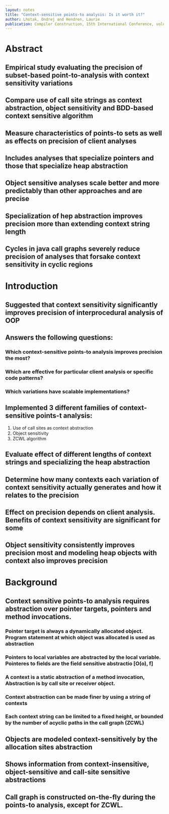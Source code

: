 ```yaml
---
layout: notes
title: "Context-sensitive points-to analysis: Is it worth it?"
author: Lhotak, Ondrej and Hendren, Laurie
publication: Compiler Construction, 15th International Conference, volume 3923 of LNCS
---
```

# Abstract
## Empirical study evaluating the precision of subset-based point-to-analysis with context sensitivity variations
## Compare use of call site strings as context abstraction, object sensitivity and BDD-based context sensitive algorithm
## Measure characteristics of points-to sets as well as effects on precision of client analyses
## Includes analyses that specialize pointers and those that specialize heap abstraction
## Object sensitive analyses scale better and more predictably than other approaches and are precise
## Specialization of hep abstraction improves precision more than extending context string length
## Cycles in java call graphs severely reduce precision of analyses that forsake context sensitivity in cyclic regions
# Introduction
## Suggested that context sensitivity significantly improves precision of interprocedural analysis of OOP
## Answers the following questions:
### Which context-sensitive points-to analysis improves precision the most?
### Which are effective for particular client analysis or specific code patterns?
### Which variations have scalable implementations?
## Implemented 3 different families of context-sensitive points-t analysis:
   1. Use of call sites as context abstraction
   2. Object sensitivity
   3. ZCWL algorithm
## Evaluate effect of different lengths of context strings and specializing the heap abstraction
## Determine how many contexts each variation of context sensitivity actually generates and how it relates to the precision
## Effect on precision depends on client analysis. Benefits of context sensitivity are significant for some
## Object sensitivity consistently improves precision most and modeling heap objects with context also improves precision
# Background
## Context sensitive points-to analysis requires abstraction over pointer targets, pointers and method invocations.
### Pointer target is always a dynamically allocated object. Program statement at which object was allocated is used as abstraction
### Pointers to local variables are abstracted by the local variable. Pointeres to fields are the field sensitive abstractio [O(o), f]
### A context is a static abstraction of a method invocation, Abstraction is by call site or receiver object.
### Context abstraction can be made finer by using a string of contexts
### Each context string can be limited to a fixed height, or bounded by the number of acyclic paths in the call graph (ZCWL)
## Objects are modeled context-sensitively by the allocation sites abstraction
## Shows information from context-insensitive, object-sensitive and call-site sensitive abstractions
## Call graph is constructed on-the-fly during the points-to analysis, except for ZCWL.
